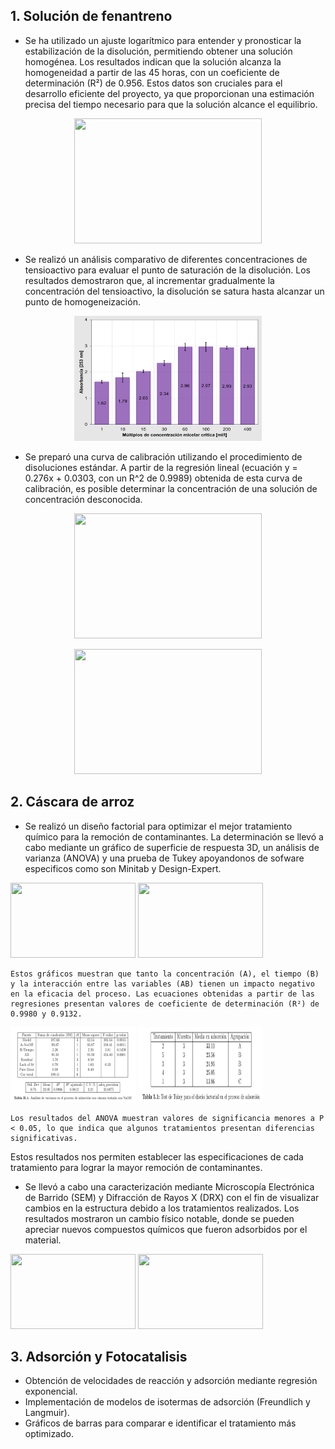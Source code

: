 ## 1. Solución de fenantreno

- Se ha utilizado un ajuste logarítmico para entender y pronosticar la estabilización de la disolución, permitiendo obtener una solución homogénea. Los resultados indican que la solución alcanza la homogeneidad a partir de las 45 horas, con un coeficiente de determinación (R²) de 0.956. Estos datos son cruciales para el desarrollo eficiente del proyecto, ya que proporcionan una estimación precisa del tiempo necesario para que la solución alcance el equilibrio.

<p align="center">
  <img src="../images/Tiempo de disolución.png" width="300" height="200px"/>
</p>

- Se realizó un análisis comparativo de diferentes concentraciones de tensioactivo para evaluar el punto de saturación de la disolución. Los resultados demostraron que, al incrementar gradualmente la concentración del tensioactivo, la disolución se satura hasta alcanzar un punto de homogeneización.

<p align="center">
  <img src="../images/Diferentes concentraciones de CMC.png" width="300" height="200px"/>
</p>

- Se preparó una curva de calibración utilizando el procedimiento de disoluciones estándar. A partir de la regresión lineal (ecuación y = 0.276x + 0.0303, con un R^2 de 0.9989) obtenida de esta curva de calibración, es posible determinar la concentración de una solución de concentración desconocida.

<p align="center">
  <img src="../images\curva de calibración1.png" width="300" height="200px"/>
</p>

<p align="center">
  <img src="../images\Regresión lineal de la curva de calibración.png" width="300" height="200px"/>
</p>

## 2. Cáscara de arroz
- Se realizó un diseño factorial para optimizar el mejor tratamiento químico para la remoción de contaminantes. La determinación se llevó a cabo mediante un gráfico de superficie de respuesta 3D, un análisis de varianza (ANOVA) y una prueba de Tukey apoyandonos de sofware especificos como son Minitab y Design-Expert.

<img src="../images\Superficie de respuesta 3D adsorción.png" width="200" height="120px"/>
 <img src="../images\Superficie de respuesta 3D fotocatálisis.png" width="200" height="120px"/>

    Estos gráficos muestran que tanto la concentración (A), el tiempo (B) y la interacción entre las variables (AB) tienen un impacto negativo en la eficacia del proceso. Las ecuaciones obtenidas a partir de las regresiones presentan valores de coeficiente de determinación (R²) de 0.9980 y 0.9132.

<img src="../images\ANOVA.png" width="200" height="120px"/>
 <img src="../images\TUKEY.png" width="200" height="120px"/>

    Los resultados del ANOVA muestran valores de significancia menores a P < 0.05, lo que indica que algunos tratamientos presentan diferencias significativas.

Estos resultados nos permiten establecer las especificaciones de cada tratamiento para lograr la mayor remoción de contaminantes.

- Se llevó a cabo una caracterización mediante Microscopía Electrónica de Barrido (SEM) y Difracción de Rayos X (DRX) con el fin de visualizar cambios en la estructura debido a los tratamientos realizados. Los resultados mostraron un cambio físico notable, donde se pueden apreciar nuevos compuestos químicos que fueron adsorbidos por el material.

<img src="../images\SEM Cáscara cruda.jpg" width="200" height="120px"/>
 <img src="../images\SEM Cáscara tratada.jpg" width="200" height="120px"/>

## 3. Adsorción y Fotocatalisis
- Obtención de velocidades de reacción y adsorción mediante regresión exponencial.
- Implementación de modelos de isotermas de adsorción (Freundlich y Langmuir). 
- Gráficos de barras para comparar e identificar el tratamiento más optimizado.
